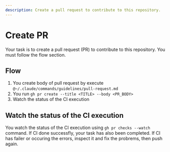 ```yaml
---
description: Create a pull request to contribute to this repository.
---
```

# Create PR

Your task is to create a pull request (PR) to contribute to this repository.
You must follow the flow section.

## Flow

1. You create body of pull request by execute `@~/.claude/commands/guidelines/pull-request.md`
2. You run `gh pr create --title <TITLE> --body <PR_BODY>`
3. Watch the status of the CI execution

## Watch the status of the CI execution

You watch the status of the CI execution using `gh pr checks --watch` command.
If CI done successfly, your task has also been completed.
If CI has failer or occuring the errors, inspect it and fix the probrems, then push again.
